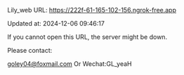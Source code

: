 Lily_web URL: https://222f-61-165-102-156.ngrok-free.app

Updated at: 2024-12-06 09:46:17

If you cannot open this URL, the server might be down.

Please contact: 

goley04@foxmail.com Or Wechat:GL_yeaH